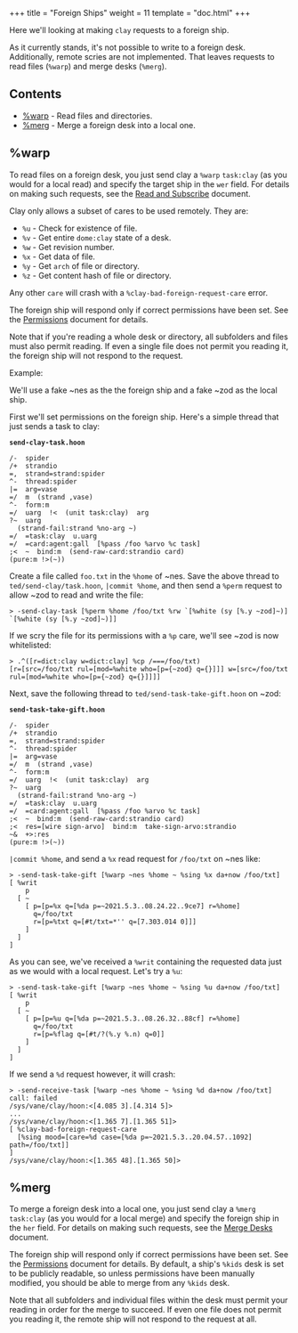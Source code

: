 +++
title = "Foreign Ships"
weight = 11
template = "doc.html"
+++

Here we'll looking at making `clay` requests to a foreign ship.

As it currently stands, it's not possible to write to a foreign desk. Additionally, remote scries are not implemented. That leaves requests to read files (`%warp`) and merge desks (`%merg`).

## Contents

- [%warp](#warp) - Read files and directories.
- [%merg](#merg) - Merge a foreign desk into a local one.

## %warp

To read files on a foreign desk, you just send clay a `%warp` `task:clay` (as you would for a local read) and specify the target ship in the `wer` field. For details on making such requests, see the [Read and Subscribe](@/docs/arvo/clay/read.md) document.

Clay only allows a subset of cares to be used remotely. They are:

- `%u` - Check for existence of file.
- `%v` - Get entire `dome:clay` state of a desk.
- `%w` - Get revision number.
- `%x` - Get data of file.
- `%y` - Get `arch` of file or directory.
- `%z` - Get content hash of file or directory.

Any other `care` will crash with a `%clay-bad-foreign-request-care` error.

The foreign ship will respond only if correct permissions have been set. See the [Permissions](@/docs/arvo/clay/permissions.md) document for details.

Note that if you're reading a whole desk or directory, all subfolders and files must also permit reading. If even a single file does not permit you reading it, the foreign ship will not respond to the request.

Example:

We'll use a fake ~nes as the the foreign ship and a fake ~zod as the local ship.

First we'll set permissions on the foreign ship. Here's a simple thread that just sends a task to clay:

**`send-clay-task.hoon`**

```hoon
/-  spider 
/+  strandio
=,  strand=strand:spider 
^-  thread:spider 
|=  arg=vase 
=/  m  (strand ,vase) 
^-  form:m
=/  uarg  !<  (unit task:clay)  arg
?~  uarg
  (strand-fail:strand %no-arg ~)
=/  =task:clay  u.uarg
=/  =card:agent:gall  [%pass /foo %arvo %c task]
;<  ~  bind:m  (send-raw-card:strandio card)
(pure:m !>(~))
```

Create a file called `foo.txt` in the `%home` of ~nes. Save the above thread to `ted/send-clay/task.hoon`, `|commit %home`, and then send a `%perm` request to allow ~zod to read and write the file:

```hoon
> -send-clay-task [%perm %home /foo/txt %rw `[%white (sy [%.y ~zod]~)] `[%white (sy [%.y ~zod]~)]]
```

If we scry the file for its permissions with a `%p` care, we'll see ~zod is now whitelisted:

```hoon
> .^([r=dict:clay w=dict:clay] %cp /===/foo/txt)
[r=[src=/foo/txt rul=[mod=%white who=[p={~zod} q={}]]] w=[src=/foo/txt rul=[mod=%white who=[p={~zod} q={}]]]]
```

Next, save the following thread to `ted/send-task-take-gift.hoon` on ~zod:

**`send-task-take-gift.hoon`**

```hoon
/-  spider
/+  strandio
=,  strand=strand:spider
^-  thread:spider
|=  arg=vase
=/  m  (strand ,vase)
^-  form:m
=/  uarg  !<  (unit task:clay)  arg
?~  uarg
  (strand-fail:strand %no-arg ~)
=/  =task:clay  u.uarg
=/  =card:agent:gall  [%pass /foo %arvo %c task]
;<  ~  bind:m  (send-raw-card:strandio card)
;<  res=[wire sign-arvo]  bind:m  take-sign-arvo:strandio
~&  +>:res
(pure:m !>(~))
```

`|commit %home`, and send a `%x` read request for `/foo/txt` on ~nes like:

```hoon
> -send-task-take-gift [%warp ~nes %home ~ %sing %x da+now /foo/txt]
[ %writ
    p
  [ ~
    [ p=[p=%x q=[%da p=~2021.5.3..08.24.22..9ce7] r=%home]
      q=/foo/txt
      r=[p=%txt q=[#t/txt=*'' q=[7.303.014 0]]]
    ]
  ]
]
```

As you can see, we've received a `%writ` containing the requested data just as we would with a local request. Let's try a `%u`:

```hoon
> -send-task-take-gift [%warp ~nes %home ~ %sing %u da+now /foo/txt]
[ %writ
    p
  [ ~
    [ p=[p=%u q=[%da p=~2021.5.3..08.26.32..88cf] r=%home]
      q=/foo/txt
      r=[p=%flag q=[#t/?(%.y %.n) q=0]]
    ]
  ]
]
```

If we send a `%d` request however, it will crash:

```hoon
> -send-receive-task [%warp ~nes %home ~ %sing %d da+now /foo/txt]
call: failed
/sys/vane/clay/hoon:<[4.085 3].[4.314 5]>
...
/sys/vane/clay/hoon:<[1.365 7].[1.365 51]>
[ %clay-bad-foreign-request-care
  [%sing mood=[care=%d case=[%da p=~2021.5.3..20.04.57..1092] path=/foo/txt]]
]
/sys/vane/clay/hoon:<[1.365 48].[1.365 50]>
```

## %merg

To merge a foreign desk into a local one, you just send clay a `%merg` `task:clay` (as you would for a local merge) and specify the foreign ship in the `her` field. For details on making such requests, see the [Merge Desks](@/docs/arvo/clay/merge.md) document.

The foreign ship will respond only if correct permissions have been set. See the [Permissions](@/docs/arvo/clay/permissions.md) document for details. By default, a ship's `%kids` desk is set to be publicly readable, so unless permissions have been manually modified, you should be able to merge from any `%kids` desk.

Note that all subfolders and individual files within the desk must permit your reading in order for the merge to succeed. If even one file does not permit you reading it, the remote ship will not respond to the request at all.
